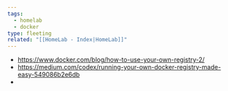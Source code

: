 ```yaml
---
tags:
  - homelab
  - docker
type: fleeting
related: "[[HomeLab - Index|HomeLab]]"
---
```

- https://www.docker.com/blog/how-to-use-your-own-registry-2/
- https://medium.com/codex/running-your-own-docker-registry-made-easy-549086b2e6db
- 